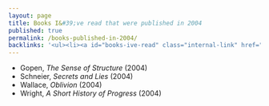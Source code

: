 ```yaml
---
layout: page
title: Books I&#39;ve read that were published in 2004
published: true
permalink: /books-published-in-2004/
backlinks: '<ul><li><a id="books-ive-read" class="internal-link" href="/books-ive-read/">Books I&#39;ve read</a></li></ul>'
---
```


* Gopen, _The Sense of Structure_ (2004) 
* Schneier, _Secrets and Lies_ (2004) 
* Wallace, _Oblivion_ (2004) 
* Wright, _A Short History of Progress_ (2004) 
